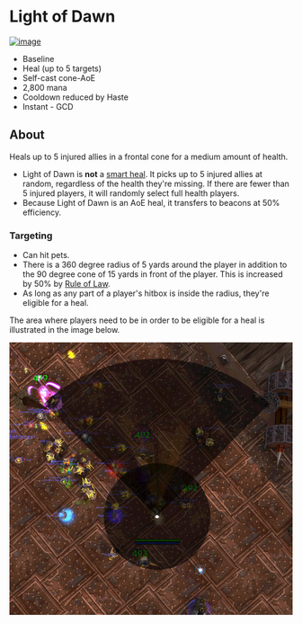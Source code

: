 # Light of Dawn

[![image](https://user-images.githubusercontent.com/4565223/39842079-6d1b89a2-53e5-11e8-8fab-fceccdf7070c.png)](https://beta.wowdb.com/spells/85222-light-of-dawn)

- Baseline
- Heal (up to 5 targets)
- Self-cast cone-AoE
- 2,800 mana
- Cooldown reduced by Haste
- Instant - GCD

## About

Heals up to 5 injured allies in a frontal cone for a medium amount of health.

- Light of Dawn is **not** a [smart heal](https://wow.gamepedia.com/Smart_spell). It picks up to 5 injured allies at random, regardless of the health they're missing. If there are fewer than 5 injured players, it will randomly select full health players.
- Because Light of Dawn is an AoE heal, it transfers to beacons at 50% efficiency.

### Targeting

- Can hit pets.
- There is a 360 degree radius of 5 yards around the player in addition to the 90 degree cone of 15 yards in front of the player. This is increased by 50% by [Rule of Law](Talents/30/RuleOfLaw.md).
- As long as any part of a player's hitbox is inside the radius, they're eligible for a heal.

The area where players need to be in order to be eligible for a heal is illustrated in the image below.

![LoD cone](/Assets/lod-cone.gif)
